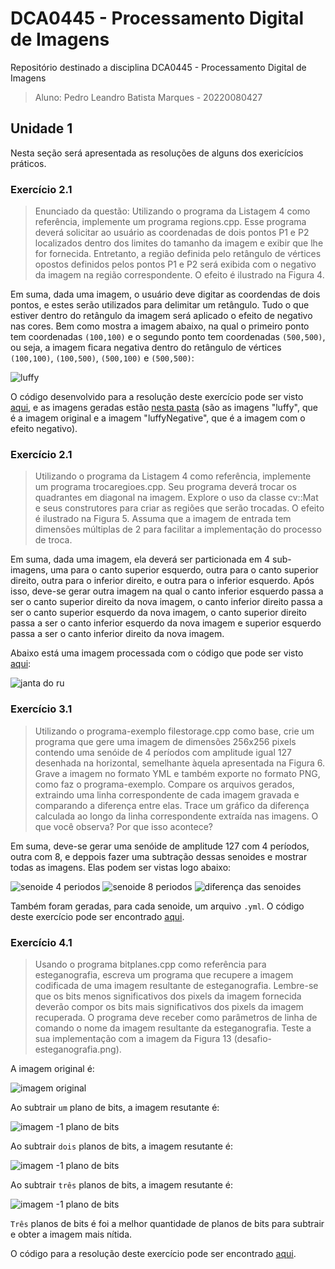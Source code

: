 # DCA0445 - Processamento Digital de Imagens
Repositório destinado a disciplina DCA0445 - Processamento Digital de Imagens

> Aluno: Pedro Leandro Batista Marques - 20220080427
## Unidade 1
Nesta seção será apresentada as resoluções de alguns dos exericícios práticos.

### Exercício 2.1
> Enunciado da questão:  Utilizando o programa da Listagem 4 como referência, implemente um programa regions.cpp. Esse programa deverá solicitar ao usuário as coordenadas de dois pontos P1 e P2 localizados dentro dos limites do tamanho da imagem e exibir que lhe for fornecida. Entretanto, a região definida pelo retângulo de vértices opostos definidos pelos pontos P1 e P2
 será exibida com o negativo da imagem na região correspondente. O efeito é ilustrado na Figura 4.

 Em suma, dada uma imagem, o usuário deve digitar as coordendas de dois pontos, e estes serão utilizados para delimitar um retângulo. Tudo o que estiver dentro do retângulo da imagem será aplicado o efeito de negativo nas cores. Bem como mostra a imagem abaixo, na qual o primeiro ponto tem coordenadas ```(100,100)``` e o segundo ponto tem coordenadas ```(500,500)```, ou seja, a imagem ficara negativa dentro do retângulo de vértices ```(100,100)```, ```(100,500)```, ```(500,100)``` e ```(500,500)```:

 ![luffy](./imgExercicios/exercicio2_1.PNG)

O código desenvolvido para a resolução deste exercício pode ser visto [aqui](./pdiTrabalhoU1/exercicio2.1/exercicio.cpp), e as imagens geradas estão [nesta pasta](./pdiTrabalhoU1/exercicio2.1/) (são as imagens "luffy", que é a imagem original e a imagem "luffyNegative", que é a imagem com o efeito negativo).
 
### Exercício 2.1
> Utilizando o programa da Listagem 4 como referência, implemente um programa trocaregioes.cpp. Seu programa deverá trocar os quadrantes em diagonal na imagem. Explore o uso da classe cv::Mat e seus construtores para criar as regiões que serão trocadas. O efeito é ilustrado na Figura 5. Assuma que a imagem de entrada tem dimensões múltiplas de 2 para facilitar a implementação do processo de troca.

Em suma, dada uma imagem, ela deverá ser particionada em 4 sub-imagens, uma para o canto superior esquerdo, outra para o canto superior direito, outra para o inferior direito, e outra para o inferior esquerdo. Após isso, deve-se gerar outra imagem na qual o canto inferior esquerdo passa a ser o canto superior direito da nova imagem, o canto inferior direito passa a ser o canto superior esquerdo da nova imagem, o canto superior direito passa a ser o canto inferior esquerdo da nova imagem e superior esquerdo passa a ser o canto inferior direito da nova imagem.

Abaixo está uma imagem processada com o código que pode ser visto [aqui](./pdiTrabalhoU1/exercicio2.2/exercicio.cpp): 

![janta do ru](./imgExercicios/exercicio2_2.PNG)

### Exercício 3.1
> Utilizando o programa-exemplo filestorage.cpp como base, crie um programa que gere uma imagem de dimensões 256x256 pixels contendo uma senóide de 4 períodos com amplitude igual 127 desenhada na horizontal, semelhante àquela apresentada na Figura 6. Grave a imagem no formato YML e também exporte no formato PNG, como faz o programa-exemplo. Compare os arquivos gerados, extraindo uma linha correspondente de cada imagem gravada e comparando a diferença entre elas. Trace um gráfico da diferença calculada ao longo da linha correspondente extraída nas imagens. O que você observa? Por que isso acontece?

Em suma, deve-se gerar uma senóide de amplitude 127 com 4 períodos, outra com 8, e deppois fazer uma subtração dessas senoides e mostrar todas as imagens. Elas podem ser vistas logo abaixo:

![senoide 4 periodos](./pdiTrabalhoU1/exercicio3.1/1_senoide.png) ![senoide 8 periodos](./pdiTrabalhoU1/exercicio3.1/2_senoide.png) ![diferença das senoides](./pdiTrabalhoU1/exercicio3.1/diferenca.png)

Também foram geradas, para cada senoide, um arquivo ```.yml```. O código deste exercício pode ser encontrado [aqui](./pdiTrabalhoU1/exercicio3.1/exercicio.cpp).

### Exercício 4.1
> Usando o programa bitplanes.cpp como referência para esteganografia, escreva um programa que recupere a imagem codificada de uma imagem resultante de esteganografia. Lembre-se que os bits menos significativos dos pixels da imagem fornecida deverão compor os bits mais significativos dos pixels da imagem recuperada. O programa deve receber como parâmetros de linha de comando o nome da imagem resultante da esteganografia. Teste a sua implementação com a imagem da Figura 13 (desafio-esteganografia.png).

A imagem original é:

![imagem original](./pdiTrabalhoU1/exercicio4.1/desafio-esteganografia.png)

Ao subtrair ```um``` plano de bits, a imagem resutante é:

![imagem -1 plano de bits](./imgExercicios/exercicio4_1_0.PNG)

Ao subtrair ```dois``` planos de bits, a imagem resutante é:

![imagem -1 plano de bits](./imgExercicios/exercicio4_1_1.PNG)

Ao subtrair ```três``` planos de bits, a imagem resutante é:

![imagem -1 plano de bits](./imgExercicios/exercicio4_1.PNG)

```Três``` planos de bits é foi a melhor quantidade de planos de bits para subtrair e obter a imagem mais nítida.

O código para a resolução deste exercício pode ser encontrado [aqui](./pdiTrabalhoU1/exercicio4.1/exercicio.cpp).